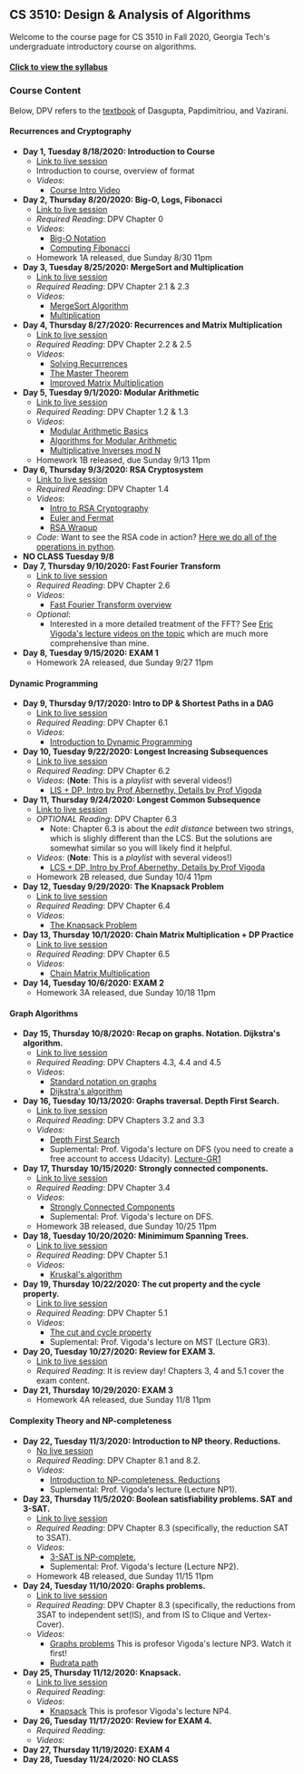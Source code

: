 

## CS 3510: Design & Analysis of Algorithms

Welcome to the course page for CS 3510 in Fall 2020, Georgia Tech's undergraduate introductory course on algorithms.

#### [Click to view the syllabus](syllabus.html)

### Course Content

Below, DPV refers to the [textbook](https://www.amazon.com/Algorithms-Sanjoy-Dasgupta-ebook-dp-B006Z0QR3I/dp/B006Z0QR3I/ref=mt_other?_encoding=UTF8&me=&qid=1595806390) of Dasgupta, Papdimitriou, and Vazirani.

#### Recurrences and Cryptography

- **Day 1, Tuesday 8/18/2020: Introduction to Course** 
	- [Link to live session](https://teams.microsoft.com/l/meetup-join/19%3ameeting_ODNiN2RmZDQtYzZhZC00MTI2LWI0YzUtMzYwNmNjOWQ1YzU0%40thread.v2/0?context=%7b%22Tid%22%3a%22482198bb-ae7b-4b25-8b7a-6d7f32faa083%22%2c%22Oid%22%3a%2242f1ee1e-b539-4a2b-911e-6cc8b3ee5751%22%2c%22IsBroadcastMeeting%22%3atrue%7d)
	- Introduction to course, overview of format
	- *Videos*:
		+ [Course Intro Video](https://www.youtube.com/watch?v=XoSz_oxEoNA)
- **Day 2, Thursday 8/20/2020: Big-O, Logs, Fibonacci** 
	- [Link to live session](https://teams.microsoft.com/l/meetup-join/19%3ameeting_ZDdmNTUwOGMtZjUzNS00YjVlLTg3NzktZGM5YzE5NDIxYWJk%40thread.v2/0?context=%7b%22Tid%22%3a%22482198bb-ae7b-4b25-8b7a-6d7f32faa083%22%2c%22Oid%22%3a%2242f1ee1e-b539-4a2b-911e-6cc8b3ee5751%22%2c%22IsBroadcastMeeting%22%3atrue%7d)
	- *Required Reading*: DPV Chapter 0
	- *Videos*:
		+ [Big-O Notation](https://youtu.be/7wgr1yhyWW8)
		+ [Computing Fibonacci](https://youtu.be/4BQm1zYPCf4)
	- Homework 1A released, due Sunday 8/30 11pm
- **Day 3, Tuesday 8/25/2020: MergeSort and Multiplication** 
	- [Link to live session](https://teams.microsoft.com/l/meetup-join/19%3ameeting_YmM3MTgwODItNmE4ZS00MzA5LTk5MmItNGE2ZTFhODAwMGZi%40thread.v2/0?context=%7b%22Tid%22%3a%22482198bb-ae7b-4b25-8b7a-6d7f32faa083%22%2c%22Oid%22%3a%2242f1ee1e-b539-4a2b-911e-6cc8b3ee5751%22%2c%22IsBroadcastMeeting%22%3atrue%7d)
	- *Required Reading*: DPV Chapter 2.1 & 2.3
	- *Videos*: 
		+ [MergeSort Algorithm](https://youtu.be/dPNOR5-PoMw)
		+ [Multiplication](https://youtu.be/_ymFYrM4Lv8)
- **Day 4, Thursday 8/27/2020: Recurrences and Matrix Multiplication** 
	- [Link to live session](https://teams.microsoft.com/l/meetup-join/19%3ameeting_Yzc3M2EyOTMtMTZiOC00YTI2LTk3YjctMmE1ZGExMjdlZjhi%40thread.v2/0?context=%7b%22Tid%22%3a%22482198bb-ae7b-4b25-8b7a-6d7f32faa083%22%2c%22Oid%22%3a%2242f1ee1e-b539-4a2b-911e-6cc8b3ee5751%22%2c%22IsBroadcastMeeting%22%3atrue%7d)
	- *Required Reading*: DPV Chapter 2.2 & 2.5
	- *Videos*: 
		+ [Solving Recurrences](https://youtu.be/Hqkia6gMmNg)
		+ [The Master Theorem](https://www.youtube.com/watch?v=Zzbfn8XnFHw&t=3s)
		+ [Improved Matrix Multiplication](https://www.youtube.com/watch?v=OOxpiS9_NWk)
- **Day 5, Tuesday 9/1/2020: Modular Arithmetic** 
	- [Link to live session](https://teams.microsoft.com/l/meetup-join/19%3ameeting_YTYxMDE0NGEtY2IwNi00YTYyLWJkODUtZjlhOWIwZmJlNmMx%40thread.v2/0?context=%7b%22Tid%22%3a%22482198bb-ae7b-4b25-8b7a-6d7f32faa083%22%2c%22Oid%22%3a%2242f1ee1e-b539-4a2b-911e-6cc8b3ee5751%22%2c%22IsBroadcastMeeting%22%3atrue%7d)
	- *Required Reading*: DPV Chapter 1.2 & 1.3
	- *Videos*: 
		+ [Modular Arithmetic Basics](https://youtu.be/804YDGOsSGE)
		+ [Algorithms for Modular Arithmetic](https://youtu.be/IgZz1naop10)
		+ [Multiplicative Inverses mod N](https://youtu.be/wkeGl3U6jJM)
	- Homework 1B released, due Sunday 9/13 11pm
- **Day 6, Thursday 9/3/2020: RSA Cryptosystem** 
	- [Link to live session](https://teams.microsoft.com/l/meetup-join/19%3ameeting_ZDI1NWU2OTAtYjg2My00NDg4LTkxMmYtOWVmYTA1OGNmZmQz%40thread.v2/0?context=%7b%22Tid%22%3a%22482198bb-ae7b-4b25-8b7a-6d7f32faa083%22%2c%22Oid%22%3a%2242f1ee1e-b539-4a2b-911e-6cc8b3ee5751%22%2c%22IsBroadcastMeeting%22%3atrue%7d)
	- *Required Reading*: DPV Chapter 1.4
	- *Videos*: 
		+ [Intro to RSA Cryptography](https://youtu.be/fPvUMxIGlEE)
		+ [Euler and Fermat](https://youtu.be/FSBY0ua69yA)
		+ [RSA Wrapup](https://youtu.be/uz1meCSqFb8)
	- *Code*: Want to see the RSA code in action? [Here we do all of the operations in python](https://github.com/GT-CS-3510/gt-cs-3510.github.io/blob/master/jakes_rsa_protocol.py).
- **NO CLASS Tuesday 9/8**
- **Day 7, Thursday 9/10/2020: Fast Fourier Transform** 
	- [Link to live session](https://teams.microsoft.com/l/meetup-join/19%3ameeting_YzNkNDk2OGYtYjk0Yi00MzE1LWFkZDAtY2NjODhmNjgyYmI5%40thread.v2/0?context=%7b%22Tid%22%3a%22482198bb-ae7b-4b25-8b7a-6d7f32faa083%22%2c%22Oid%22%3a%2242f1ee1e-b539-4a2b-911e-6cc8b3ee5751%22%2c%22IsBroadcastMeeting%22%3atrue%7d)
	- *Required Reading*: DPV Chapter 2.6
	- *Videos*: 
		+ [Fast Fourier Transform overview](https://youtu.be/vdiLPvhK6eg)
	- *Optional*:
		+ Interested in a more detailed treatment of the FFT? See [Eric Vigoda's lecture videos on the topic](https://www.youtube.com/playlist?list=PLjQ0-FvXa8raiyjCj-cTPwL8NspXWyS5W) which are much more comprehensive than mine.
- **Day 8, Tuesday 9/15/2020: EXAM 1** 
	- Homework 2A released, due Sunday 9/27 11pm

#### Dynamic Programming


- **Day 9, Thursday 9/17/2020: Intro to DP & Shortest Paths in a DAG** 
	- [Link to live session](https://teams.microsoft.com/l/meetup-join/19%3ameeting_M2RkNTg5YjYtY2NmOS00ZWFiLWJkNzAtNWMxNGViZjQyZDE3%40thread.v2/0?context=%7b%22Tid%22%3a%22482198bb-ae7b-4b25-8b7a-6d7f32faa083%22%2c%22Oid%22%3a%2242f1ee1e-b539-4a2b-911e-6cc8b3ee5751%22%2c%22IsBroadcastMeeting%22%3atrue%7d)
	- *Required Reading*: DPV Chapter 6.1
	- *Videos*:
		+ [Introduction to Dynamic Programming](https://www.youtube.com/watch?v=xtcbY8mUofE)
- **Day 10, Tuesday 9/22/2020: Longest Increasing Subsequences** 
	- [Link to live session](https://teams.microsoft.com/l/meetup-join/19%3ameeting_NWE2Y2RjMzAtZDNjYy00MjRkLThkZDItMTE5YTAyZDk5ZTli%40thread.v2/0?context=%7b%22Tid%22%3a%22482198bb-ae7b-4b25-8b7a-6d7f32faa083%22%2c%22Oid%22%3a%2242f1ee1e-b539-4a2b-911e-6cc8b3ee5751%22%2c%22IsBroadcastMeeting%22%3atrue%7d)
	- *Required Reading*: DPV Chapter 6.2
	- *Videos*: (**Note**: This is a *playlist* with several videos!)
		- [LIS + DP, Intro by Prof Abernethy, Details by Prof Vigoda](https://www.youtube.com/playlist?list=PLjQ0-FvXa8rZYMJnEObLGtei8zXePj_UX)
- **Day 11, Thursday 9/24/2020: Longest Common Subsequence**
	- [Link to live session](https://teams.microsoft.com/l/meetup-join/19%3ameeting_ZDE5ZmNiMmYtYzc3Yi00NGFmLWE3YTgtNmRmNGUxMmFmNTI2%40thread.v2/0?context=%7b%22Tid%22%3a%22482198bb-ae7b-4b25-8b7a-6d7f32faa083%22%2c%22Oid%22%3a%2242f1ee1e-b539-4a2b-911e-6cc8b3ee5751%22%2c%22IsBroadcastMeeting%22%3atrue%7d)
	- *OPTIONAL Reading*: DPV Chapter 6.3
		+ Note: Chapter 6.3 is about the *edit distance* between two strings, which is slighly different than the LCS. But the solutions are somewhat similar so you will likely find it helpful.
	- *Videos*: (**Note**: This is a *playlist* with several videos!)
		- [LCS + DP, Intro by Prof Abernethy, Details by Prof Vigoda](https://www.youtube.com/playlist?list=PLjQ0-FvXa8rZA_4PYMvWD26itN56c1TiP)
	- Homework 2B released, due Sunday 10/4 11pm
- **Day 12, Tuesday 9/29/2020: The Knapsack Problem** 
	- [Link to live session](https://teams.microsoft.com/l/meetup-join/19%3ameeting_YTNiOWM2ODAtMDM2Yy00MjhkLThkZWEtOTIzNzQwYTg2YjBi%40thread.v2/0?context=%7b%22Tid%22%3a%22482198bb-ae7b-4b25-8b7a-6d7f32faa083%22%2c%22Oid%22%3a%2242f1ee1e-b539-4a2b-911e-6cc8b3ee5751%22%2c%22IsBroadcastMeeting%22%3atrue%7d)
	- *Required Reading*: DPV Chapter 6.4
	- *Videos*:
		+ [The Knapsack Problem](https://www.youtube.com/watch?v=fqNxEydxppA)
- **Day 13, Thursday 10/1/2020: Chain Matrix Multiplication + DP Practice** 
	- [Link to live session](https://teams.microsoft.com/l/meetup-join/19%3ameeting_ZjczYWJjYTMtMzY3ZC00NWE3LThhODEtOTg5MmEyOTA3YTBh%40thread.v2/0?context=%7b%22Tid%22%3a%22482198bb-ae7b-4b25-8b7a-6d7f32faa083%22%2c%22Oid%22%3a%2242f1ee1e-b539-4a2b-911e-6cc8b3ee5751%22%2c%22IsBroadcastMeeting%22%3atrue%7d)
	- *Required Reading*: DPV Chapter 6.5
	- *Videos*:
		+ [Chain Matrix Multiplication](https://www.youtube.com/watch?v=CjJB4G-d-7w)
- **Day 14, Tuesday 10/6/2020: EXAM 2** 
	- Homework 3A released, due Sunday 10/18 11pm

#### Graph Algorithms

- **Day 15, Thursday 10/8/2020: Recap on graphs. Notation. Dijkstra's algorithm.** 
	- [Link to live session](https://teams.microsoft.com/l/meetup-join/19%3ameeting_OGU5ZWFjMjEtZTI1ZS00NzRkLTk5MmMtYjEwY2Q0MDc2MGQ1%40thread.v2/0?context=%7b%22Tid%22%3a%22482198bb-ae7b-4b25-8b7a-6d7f32faa083%22%2c%22Oid%22%3a%22ef58fab9-b6df-4a0f-adac-3b90b4f59c86%22%2c%22IsBroadcastMeeting%22%3atrue%7d)
	- *Required Reading*: DPV Chapters 4.3, 4.4 and 4.5 
	- *Videos*:
		+ [Standard notation on graphs](https://youtu.be/w0Txes6kWAs)
		+ [Dijkstra's algorithm](https://youtu.be/PkPNkap45oY)
- **Day 16, Tuesday 10/13/2020: Graphs traversal. Depth First Search.** 
	- [Link to live session](https://teams.microsoft.com/l/meetup-join/19%3ameeting_ZDRlMmZmNmQtNmQ4Yi00ODViLTliOGEtYTFkMDY5NGU3NDIx%40thread.v2/0?context=%7b%22Tid%22%3a%22482198bb-ae7b-4b25-8b7a-6d7f32faa083%22%2c%22Oid%22%3a%22ef58fab9-b6df-4a0f-adac-3b90b4f59c86%22%2c%22IsBroadcastMeeting%22%3atrue%7d)
	- *Required Reading*: DPV Chapters 3.2 and 3.3
	- *Videos*:
		 + [Depth First Search](https://youtu.be/SaVSzt_j6uU)
		 + Suplemental: Prof. Vigoda's lecture on DFS (you need to create a free account to access Udacity). [Lecture-GR1](https://classroom.udacity.com/courses/ud401/lessons/10159691481/concepts/2232791e-816a-4300-8a71-a76755fd1c08) 
- **Day 17, Thursday 10/15/2020: Strongly connected components.**
	- [Link to live session](https://teams.microsoft.com/l/meetup-join/19%3ameeting_ZWZmYjYzOTktNzBlNi00MjAxLWI3ODEtOTkyZDFmYjg0ODNj%40thread.v2/0?context=%7b%22Tid%22%3a%22482198bb-ae7b-4b25-8b7a-6d7f32faa083%22%2c%22Oid%22%3a%22ef58fab9-b6df-4a0f-adac-3b90b4f59c86%22%2c%22IsBroadcastMeeting%22%3atrue%7d)
	- *Required Reading*: DPV Chapter 3.4
	- *Videos*:
		 + [Strongly Connected Components](https://youtu.be/iMbKXFCKeMc)
		 + Suplemental: Prof. Vigoda's lecture on DFS.
	- Homework 3B released, due Sunday 10/25 11pm
- **Day 18, Tuesday 10/20/2020: Minimimum Spanning Trees.**
	- [Link to live session](https://teams.microsoft.com/l/meetup-join/19%3ameeting_MTYyNTU3OWEtMjU5My00MTRjLWE0YmMtNGJkNjFkYzZiMTE5%40thread.v2/0?context=%7b%22Tid%22%3a%22482198bb-ae7b-4b25-8b7a-6d7f32faa083%22%2c%22Oid%22%3a%22ef58fab9-b6df-4a0f-adac-3b90b4f59c86%22%2c%22IsBroadcastMeeting%22%3atrue%7d)
	- *Required Reading*: DPV Chapter 5.1
	- *Videos*: 
		 + [Kruskal's algorithm](https://youtu.be/RITBbo2XJd4)	
- **Day 19, Thursday 10/22/2020: The cut property and the cycle property.**  
	- [Link to live session](https://teams.microsoft.com/l/meetup-join/19%3ameeting_ZTAxNjE1N2YtYjQyZC00OGU4LWJiODItMTM1N2FlNTQ4MDVl%40thread.v2/0?context=%7b%22Tid%22%3a%22482198bb-ae7b-4b25-8b7a-6d7f32faa083%22%2c%22Oid%22%3a%22ef58fab9-b6df-4a0f-adac-3b90b4f59c86%22%2c%22IsBroadcastMeeting%22%3atrue%7d)
	- *Required Reading*: DPV Chapter 5.1
	- *Videos*:
		 + [The cut and cycle property](https://youtu.be/H0JkUhp2HrM)
		 + Suplemental: Prof. Vigoda's lecture on MST (Lecture GR3).		
- **Day 20, Tuesday 10/27/2020: Review for EXAM 3.**
	- [Link to live session](https://teams.microsoft.com/l/meetup-join/19%3ameeting_Y2ZiZjc1MzQtMWFhZC00YWZiLThlOTYtMGEwNzdhMzU2Nzgz%40thread.v2/0?context=%7b%22Tid%22%3a%22482198bb-ae7b-4b25-8b7a-6d7f32faa083%22%2c%22Oid%22%3a%22ef58fab9-b6df-4a0f-adac-3b90b4f59c86%22%2c%22IsBroadcastMeeting%22%3atrue%7d)
	- *Required Reading*: It is review day! Chapters 3, 4 and 5.1 cover the exam content.
- **Day 21, Thursday 10/29/2020: EXAM 3** 
	- Homework 4A released, due Sunday 11/8 11pm

#### Complexity Theory and NP-completeness

- **Day 22, Tuesday 11/3/2020: Introduction to NP theory. Reductions.**
	- [No live session](https://www.vote.org/)
	- *Required Reading*: DPV Chapter 8.1 and 8.2.
	- *Videos*:
		 + [Introduction to NP-completeness. Reductions](https://youtu.be/PkVgPvQzXck)
		 + Suplemental: Prof. Vigoda's lecture (Lecture NP1).		 
- **Day 23, Thursday 11/5/2020: Boolean satisfiability problems. SAT and 3-SAT.**
	- [Link to live session](https://teams.microsoft.com/l/meetup-join/19%3ameeting_YzY2MTFjYTctNDhhNS00MDQwLWE5YTMtOTk0MmM3NDA3NTIx%40thread.v2/0?context=%7b%22Tid%22%3a%22482198bb-ae7b-4b25-8b7a-6d7f32faa083%22%2c%22Oid%22%3a%22ef58fab9-b6df-4a0f-adac-3b90b4f59c86%22%2c%22IsBroadcastMeeting%22%3atrue%7d)
	- *Required Reading*: DPV Chapter 8.3 (specifically, the reduction SAT to 3SAT).
	- *Videos*:
		 + [3-SAT is NP-complete.](https://youtu.be/nmOZEzlx1Yo)
		 + Suplemental: Prof. Vigoda's lecture (Lecture NP2). 
	- Homework 4B released, due Sunday 11/15 11pm
- **Day 24, Tuesday 11/10/2020: Graphs problems.**
	- [Link to live session](https://teams.microsoft.com/l/meetup-join/19%3ameeting_NTFmZDI3ODQtZmI0Yi00NzRlLWI3ZTUtYjQ0NWIxYjgwYmUy%40thread.v2/0?context=%7b%22Tid%22%3a%22482198bb-ae7b-4b25-8b7a-6d7f32faa083%22%2c%22Oid%22%3a%22ef58fab9-b6df-4a0f-adac-3b90b4f59c86%22%2c%22IsBroadcastMeeting%22%3atrue%7d)
	- *Required Reading*: DPV Chapter 8.3 (specifically, the reductions from 3SAT to independent set(IS), and from IS to Clique and Vertex-Cover).
	- *Videos*:
		 + [Graphs problems](https://classroom.udacity.com/courses/ud401) This is profesor Vigoda's lecture NP3. Watch it first!
		 + [Rudrata path](https://youtu.be/7bs0nnwDFu0)  
- **Day 25, Thursday 11/12/2020: Knapsack.**
	- [Link to live session](https://teams.microsoft.com/l/meetup-join/19%3ameeting_Mzk0OWYyMTUtMTVkYi00ZjAyLTg2NDktY2Q0NTExZmU1Mzk4%40thread.v2/0?context=%7b%22Tid%22%3a%22482198bb-ae7b-4b25-8b7a-6d7f32faa083%22%2c%22Oid%22%3a%22ef58fab9-b6df-4a0f-adac-3b90b4f59c86%22%2c%22IsBroadcastMeeting%22%3atrue%7d)
	- *Required Reading*:
	- *Videos*:
		 + [Knapsack](https://classroom.udacity.com/courses/ud401) This is profesor Vigoda's lecture NP4.  
- **Day 26, Tuesday 11/17/2020: Review for EXAM 4.** 
	- *Required Reading*:
	- *Videos*: 
- **Day 27, Thursday 11/19/2020: EXAM 4** 
- **Day 28, Tuesday 11/24/2020: NO CLASS** 
	

